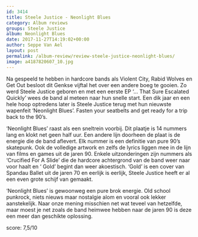 ```yaml
---
id: 3414
title: Steele Justice - Neonlight Blues
category: Album reviews
groups: Steele Justice
album: Neonlight Blues
date: 2017-11-27T14:19:02+00:00
author: Seppe Van Ael
layout: post
permalink: /album-review/review-steele-justice-neonlight-blues/
image: a4187820607_10.jpg
---
```

Na gespeeld te hebben in hardcore bands als Violent City, Rabid Wolves en Get Out besloot dit Genkse vijftal het over een andere boeg te gooien. Zo werd Steele Justice geboren en met een eerste EP ‘… That Sure Escalated Quickly’ wees de band al meteen naar hun snelle start. Een dik jaar en een hele hoop optredens later is Steele Justice terug met hun nieuwste wapenfeit ‘Neonlight Blues’. Fasten your seatbelts and get ready for a trip back to the 90’s.

‘Neonlight Blues’ raast als een sneltrein voorbij. Dit plaatje is 14 nummers lang en klokt net geen half uur. Een andere lijn doorheen de plaat is de energie die de band aflevert. Elk nummer is een definitie van pure 90’s skatepunk. Ook de volledige artwork en zelfs de lyrics liggen mee in de lijn van films en games uit de jaren 90. Enkele uitzonderingen zijn nummers als ‘Crucified For A Slide’ die de hardcore achtergrond van de band weer naar voor haalt en ‘ Gold’ begint dan weer akoestisch. ‘Gold’ is een cover van Spandau Ballet uit de jaren 70 en eerlijk is eerlijk, Steele Justice heeft er al een even grote schijf van gemaakt.

‘Neonlight Blues’ is gewoonweg een pure brok energie. Old school punkrock, niets nieuws maar nostalgie alom en vooral ook lekker aanstekelijk. Naar onze mening misschien net wat teveel van hetzelfde, maar moest je net zoals de band heimwee hebben naar de jaren 90 is deze een meer dan geschikte oplossing.

score: 7,5/10

